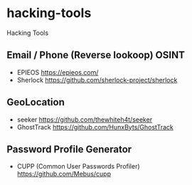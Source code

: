 # hacking-tools
Hacking Tools

## Email / Phone (Reverse lookoop) OSINT
- EPIEOS https://epieos.com/
- Sherlock https://github.com/sherlock-project/sherlock

## GeoLocation
- seeker https://github.com/thewhiteh4t/seeker
- GhostTrack https://github.com/HunxByts/GhostTrack

## Password Profile Generator
- CUPP (Common User Passwords Profiler) https://github.com/Mebus/cupp
